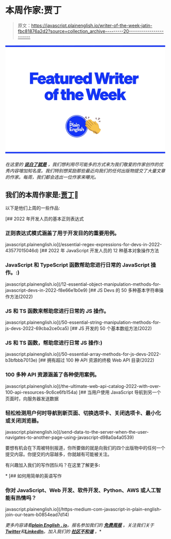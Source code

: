 # 本周作家:贾丁

> 原文：<https://javascript.plainenglish.io/writer-of-the-week-jatin-fbc81876a2d2?source=collection_archive---------20----------------------->

![](img/424e9f774c4772306ed63071aba29679.png)

*在这里的* [***说白了就是***](https://plainenglish.io) *，我们想利用尽可能多的方式来为我们敬爱的作家创作的优秀内容增加知名度。我们特别想奖励那些最近向我们的任何出版物提交了大量文章的作家。每周，我们都会选出一位作家来曝光。*

## 我们的本周作家是:[贾丁](https://medium.com/@jatin.krr)🎉

以下是他们上周的一些作品:

[](/essential-regex-expressions-for-devs-in-2022-43577015046d) [## 2022 年开发人员的基本正则表达式

### 正则表达式模式涵盖了用于开发目的的重要用例。

javascript.plainenglish.io](/essential-regex-expressions-for-devs-in-2022-43577015046d) [](/12-essential-object-manipulation-methods-for-javascript-devs-in-2022-f8e66e1b0e9) [## 2022 年 JavaScript 开发人员的 12 种基本对象操作方法

### JavaScript 和 TypeScript 函数帮助您进行日常的 JavaScript 操作。:)

javascript.plainenglish.io](/12-essential-object-manipulation-methods-for-javascript-devs-in-2022-f8e66e1b0e9) [](/50-essential-string-manipulation-methods-for-js-devs-2022-69cba2ce0ca5) [## JS Devs 的 50 多种基本字符串操作方法(2022)

### JS 和 TS 函数来帮助您进行日常的 JS 操作。

javascript.plainenglish.io](/50-essential-string-manipulation-methods-for-js-devs-2022-69cba2ce0ca5) [](/50-essential-array-methods-for-js-devs-2022-b3bfbbb7013e) [## JS 开发的 50 个基本数组方法(2022)

### JS 和 TS 函数，帮助您进行日常 JS 操作:)

javascript.plainenglish.io](/50-essential-array-methods-for-js-devs-2022-b3bfbbb7013e) [](/the-ultimate-web-api-catalog-2022-with-over-100-api-resources-9c6ce6fb154a) [## 拥有超过 100 种 API 资源的终极 Web API 目录(2022)

### 100 多种 API 资源涵盖了各种使用案例。

javascript.plainenglish.io](/the-ultimate-web-api-catalog-2022-with-over-100-api-resources-9c6ce6fb154a) [](/send-data-to-the-server-when-the-user-navigates-to-another-page-using-javascript-d98a0a4a0539) [## 当用户使用 JavaScript 导航到另一个页面时，向服务器发送数据

### 轻松检测用户何时导航到新页面、切换选项卡、关闭选项卡、最小化或关闭浏览器。

javascript.plainenglish.io](/send-data-to-the-server-when-the-user-navigates-to-another-page-using-javascript-d98a0a4a0539) 

要想有机会在下周被特别报道，你所要做的就是向我们的四个出版物中的任何一个提交内容。你提交的内容越多，你就越有可能被关注。

有兴趣加入我们的写作团队吗？在这里了解更多[](/https-medium-com-javascript-in-plain-english-join-our-team-b0854ead7d14)**:**

*[](/https-medium-com-javascript-in-plain-english-join-our-team-b0854ead7d14) [## 如何用简单的英语写作

### 你对 JavaScript、Web 开发、软件开发、Python、AWS 或人工智能有热情吗？

javascript.plainenglish.io](/https-medium-com-javascript-in-plain-english-join-our-team-b0854ead7d14) 

*更多内容请看*[***plain English . io***](https://plainenglish.io/)*。报名参加我们的* [***免费周报***](http://newsletter.plainenglish.io/) *。关注我们关于*[***Twitter***](https://twitter.com/inPlainEngHQ)*和*[***LinkedIn***](https://www.linkedin.com/company/inplainenglish/)*。加入我们的* [***社区不和谐***](https://discord.gg/GtDtUAvyhW) *。**